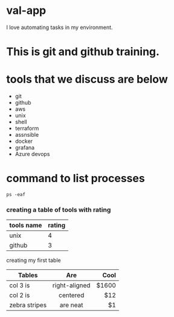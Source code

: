 # val-app
I love automating tasks in my environment. 

# This is git and github training.

# tools that we discuss are below

- git
- github
- aws
- unix
- shell
- terraform
- assnsible
- docker
- grafana
- Azure devops

# command to list processes

```
ps -eaf
```

### creating a table of tools with rating

| tools name | rating |
|------------|--------|
| unix | 4 |
| github | 3 |



creating my first table 

| Tables        | Are           | Cool  |
| ------------- |:-------------:| -----:|
| col 3 is      | right-aligned | $1600 |
| col 2 is      | centered      |   $12 |
| zebra stripes | are neat      |    $1 |
